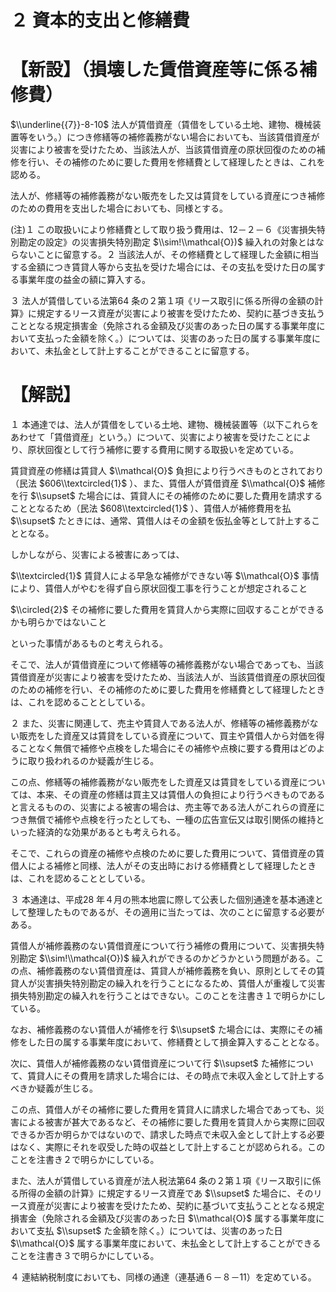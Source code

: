 # ２ 資本的支出と修繕費

# 【新設】（損壊した賃借資産等に係る補修費）

$\\underline{{7}}-8-10$ 法人が賃借資産（賃借をしている土地、建物、機械装置等をいう。）につき修繕等の補修義務がない場合においても、当該賃借資産が災害により被害を受けたため、当該法人が、当該賃借資産の原状回復のための補修を行い、その補修のために要した費用を修繕費として経理したときは、これを認める。

法人が、修繕等の補修義務がない販売をした又は賃貸をしている資産につき補修のための費用を支出した場合においても、同様とする。

(注)１ この取扱いにより修繕費として取り扱う費用は、12－２－６《災害損失特別勘定の設定》の災害損失特別勘定 $\\sim!\\mathcal{O})$ 繰入れの対象とはならないことに留意する。２ 当該法人が、その修繕費として経理した金額に相当する金額につき賃貸人等から支払を受けた場合には、その支払を受けた日の属する事業年度の益金の額に算入する。

３ 法人が賃借している法第64 条の２第１項《リース取引に係る所得の金額の計算》に規定するリース資産が災害により被害を受けたため、契約に基づき支払うこととなる規定損害金（免除される金額及び災害のあった日の属する事業年度において支払った金額を除く。）については、災害のあった日の属する事業年度において、未払金として計上することができることに留意する。

# 【解説】

１ 本通達では、法人が賃借をしている土地、建物、機械装置等（以下これらをあわせて「賃借資産」という。）について、災害により被害を受けたことにより、原状回復として行う補修に要する費用に関する取扱いを定めている。

賃貸資産の修繕は賃貸人 $\\mathcal{O}$ 負担により行うべきものとされており（民法 $606\\textcircled{1}$ ）、また、賃借人が賃借資産 $\\mathcal{O}$ 補修を行 $\\supset$ た場合には、賃貸人にその補修のために要した費用を請求することとなるため（民法 $608\\textcircled{1}$ ）、賃借人が補修費用を払 $\\supset$ たときには、通常、賃借人はその金額を仮払金等として計上することとなる。

しかしながら、災害による被害にあっては、

$\\textcircled{1}$ 賃貸人による早急な補修ができない等 $\\mathcal{O}$ 事情により、賃借人がやむを得ず自ら原状回復工事を行うことが想定されること

$\\circled{2}$ その補修に要した費用を賃貸人から実際に回収することができるかも明らかではないこと

といった事情があるものと考えられる。

そこで、法人が賃借資産について修繕等の補修義務がない場合であっても、当該賃借資産が災害により被害を受けたため、当該法人が、当該賃借資産の原状回復のための補修を行い、その補修のために要した費用を修繕費として経理したときは、これを認めることとしている。

２ また、災害に関連して、売主や賃貸人である法人が、修繕等の補修義務がない販売をした資産又は賃貸をしている資産について、買主や賃借人から対価を得ることなく無償で補修や点検をした場合にその補修や点検に要する費用はどのように取り扱われるのか疑義が生じる。

この点、修繕等の補修義務がない販売をした資産又は賃貸をしている資産については、本来、その資産の修繕は買主又は賃借人の負担により行うべきものであると言えるものの、災害による被害の場合は、売主等である法人がこれらの資産につき無償で補修や点検を行ったとしても、一種の広告宣伝又は取引関係の維持といった経済的な効果があるとも考えられる。

そこで、これらの資産の補修や点検のために要した費用について、賃借資産の賃借人による補修と同様、法人がその支出時における修繕費として経理したときは、これを認めることとしている。

３ 本通達は、平成28 年４月の熊本地震に際して公表した個別通達を基本通達として整理したものであるが、その適用に当たっては、次のことに留意する必要がある。

賃借人が補修義務のない賃借資産について行う補修の費用について、災害損失特別勘定 $\\sim!\\mathcal{O})$ 繰入れができるのかどうかという問題がある。この点、補修義務のない賃借資産は、賃貸人が補修義務を負い、原則としてその賃貸人が災害損失特別勘定の繰入れを行うことになるため、賃借人が重複して災害損失特別勘定の繰入れを行うことはできない。このことを注書き１で明らかにしている。

なお、補修義務のない賃借人が補修を行 $\\supset$ た場合には、実際にその補修をした日の属する事業年度において、修繕費として損金算入することとなる。

次に、賃借人が補修義務のない賃借資産について行 $\\supset$ た補修について、賃貸人にその費用を請求した場合には、その時点で未収入金として計上するべきか疑義が生じる。

この点、賃借人がその補修に要した費用を賃貸人に請求した場合であっても、災害による被害が甚大であるなど、その補修に要した費用を賃貸人から実際に回収できるか否か明らかではないので、請求した時点で未収入金として計上する必要はなく、実際にそれを収受した時の収益として計上することが認められる。このことを注書き２で明らかにしている。

また、法人が賃借している資産が法人税法第64 条の２第１項《リース取引に係る所得の金額の計算》に規定するリース資産であ $\\supset$ た場合に、そのリース資産が災害により被害を受けたため、契約に基づいて支払うこととなる規定損害金（免除される金額及び災害のあった日 $\\mathcal{O}$ 属する事業年度において支払 $\\supset$ た金額を除く。）については、災害のあった日 $\\mathcal{O}$ 属する事業年度において、未払金として計上することができることを注書き３で明らかにしている。

４ 連結納税制度においても、同様の通達（連基通６－８－11）を定めている。
